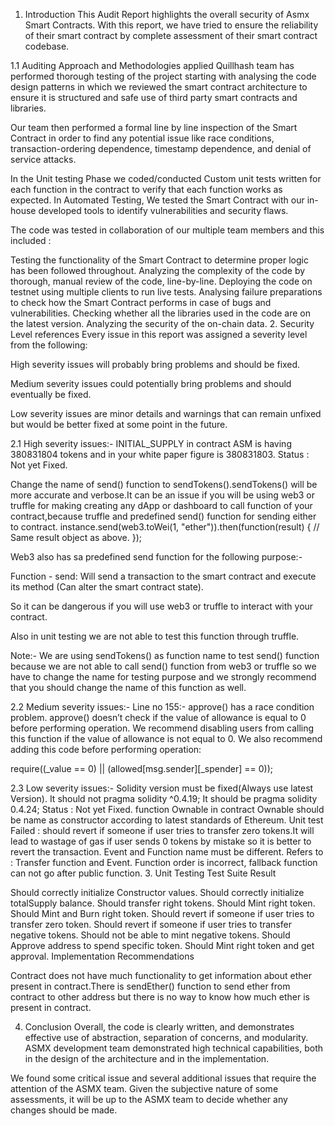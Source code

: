 1. Introduction
This Audit Report highlights the overall security of Asmx Smart Contracts. With this report, we have tried to ensure the reliability of their smart contract by complete assessment of their smart contract codebase.

1.1 Auditing Approach and Methodologies applied
Quillhash team has performed thorough testing of the project starting with analysing the code design patterns in which we reviewed the smart contract architecture to ensure it is structured and safe use of third party smart contracts and libraries.

Our team then performed a formal line by line inspection of the Smart Contract in order to find any potential issue like race conditions, transaction-ordering dependence, timestamp dependence, and denial of service attacks.

In the Unit testing Phase we coded/conducted Custom unit tests written for each function in the contract to verify that each function works as expected. In Automated Testing, We tested the Smart Contract with our in-house developed tools to identify vulnerabilities and security flaws.

The code was tested in collaboration of our multiple team members and this included :

Testing the functionality of the Smart Contract to determine proper logic has been followed throughout.
Analyzing the complexity of the code by thorough, manual review of the code, line-by-line.
Deploying the code on testnet using multiple clients to run live tests.
Analysing failure preparations to check how the Smart Contract performs in case of bugs and vulnerabilities.
Checking whether all the libraries used in the code are on the latest version.
Analyzing the security of the on-chain data.
2. Security Level references
Every issue in this report was assigned a severity level from the following:

High severity issues will probably bring problems and should be fixed.

Medium severity issues could potentially bring problems and should eventually be fixed.

Low severity issues are minor details and warnings that can remain unfixed but would be better fixed at some point in the future.

2.1 High severity issues:-
INITIAL_SUPPLY in contract ASM is having 380831804 tokens and in your white paper figure is 380831803.
Status : Not yet Fixed.

Change the name of send() function to sendTokens().sendTokens() will be more accurate and verbose.It can be an issue if you will be using web3 or truffle for making creating any dApp or dashboard to call function of your contract,because truffle and predefined send() function for sending either to contract.
instance.send(web3.toWei(1, "ether")).then(function(result) { 
// Same result object as above. 
});

Web3 also has sa predefined send function for the following purpose:-

Function - send: Will send a transaction to the smart contract and execute its method (Can alter the smart contract state).

So it can be dangerous if you will use web3 or truffle to interact with your contract.

Also in unit testing we are not able to test this function through truffle.

Note:- We are using sendTokens() as function name to test send() function because we are not able to call send() function from web3 or truffle so we have to change the name for testing purpose and we strongly recommend that you should change the name of this function as well.

2.2 Medium severity issues:-
Line no 155:- approve() has a race condition problem.
approve() doesn’t check if the value of allowance is equal to 0 before performing operation. We recommend disabling users from calling this function if the value of allowance is not equal to 0. We also recommend adding this code before performing operation:

require((_value == 0) || (allowed[msg.sender][_spender] == 0));

2.3 Low severity issues:-
Solidity version must be fixed(Always use latest Version).
It should not pragma solidity ^0.4.19; 
It should be pragma solidity 0.4.24;
Status : Not yet Fixed.
function Ownable in contract Ownable should be name as constructor according to latest standards of Ethereum.
Unit test Failed : should revert if someone if user tries to transfer zero tokens.It will lead to wastage of gas if user sends 0 tokens by mistake so it is better to revert the transaction.
Event and Function name must be different.
Refers to : Transfer function and Event.
Function order is incorrect, fallback function can not go after public function.
3. Unit Testing
Test Suite Result

 Should correctly initialize Constructor values.
 Should correctly initialize totalSupply balance.
 Should transfer right tokens.
 Should Mint right token.
 Should Mint and Burn right token.
 Should revert if someone if user tries to transfer zero token.
 Should revert if someone if user tries to transfer negative tokens.
 Should not be able to mint negative tokens.
 Should Approve address to spend specific token.
 Should Mint right token and get approval.
Implementation Recommendations

Contract does not have much functionality to get information about ether present in contract.There is sendEther() function to send ether from contract to other address but there is no way to know how much ether is present in contract.

4. Conclusion
Overall, the code is clearly written, and demonstrates effective use of abstraction, separation of concerns, and modularity. ASMX development team demonstrated high technical capabilities, both in the design of the architecture and in the implementation.

We found some critical issue and several additional issues that require the attention of the ASMX team. Given the subjective nature of some assessments, it will be up to the ASMX team to decide whether any changes should be made.
